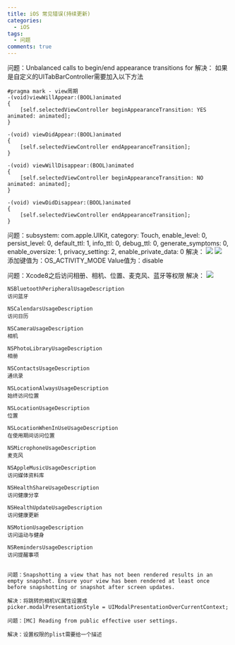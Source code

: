 ```yaml
---
title: iOS 常见错误(持续更新)
categories:
  - iOS
tags:
  - 问题
comments: true
---
```



<!-- more -->
问题：Unbalanced calls to begin/end appearance transitions for
解决：
如果是自定义的UITabBarController需要加入以下方法
```
#pragma mark - view周期
-(void)viewWillAppear:(BOOL)animated
{
    [self.selectedViewController beginAppearanceTransition: YES animated: animated]; 
}

-(void) viewDidAppear:(BOOL)animated
{
    [self.selectedViewController endAppearanceTransition];
}

-(void) viewWillDisappear:(BOOL)animated
{
    [self.selectedViewController beginAppearanceTransition: NO animated: animated];
}

-(void) viewDidDisappear:(BOOL)animated
{
    [self.selectedViewController endAppearanceTransition];
}
```
问题：subsystem: com.apple.UIKit, category: Touch, enable_level: 0, persist_level: 0, default_ttl: 1, info_ttl: 0, debug_ttl: 0, generate_symptoms: 0, enable_oversize: 1, privacy_setting: 2, enable_private_data: 0
解决：
![](http://upload-images.jianshu.io/upload_images/1897259-13b03ad38a2e4b18?imageMogr2/auto-orient/strip%7CimageView2/2/w/1240)
![](http://upload-images.jianshu.io/upload_images/1897259-f16d3b2539284993?imageMogr2/auto-orient/strip%7CimageView2/2/w/1240)
添加键值为：OS_ACTIVITY_MODE
Value值为：disable

问题：Xcode8之后访问相册、相机、位置、麦克风、蓝牙等权限
解决：
![](http://upload-images.jianshu.io/upload_images/1897259-65462d6a67224f74.png?imageMogr2/auto-orient/strip%7CimageView2/2/w/1240)
```
NSBluetoothPeripheralUsageDescription
访问蓝牙

NSCalendarsUsageDescription
访问日历

NSCameraUsageDescription
相机

NSPhotoLibraryUsageDescription
相册

NSContactsUsageDescription
通讯录

NSLocationAlwaysUsageDescription
始终访问位置

NSLocationUsageDescription
位置

NSLocationWhenInUseUsageDescription
在使用期间访问位置

NSMicrophoneUsageDescription
麦克风

NSAppleMusicUsageDescription
访问媒体资料库

NSHealthShareUsageDescription
访问健康分享

NSHealthUpdateUsageDescription
访问健康更新

NSMotionUsageDescription
访问运动与健身

NSRemindersUsageDescription
访问提醒事项


问题：Snapshotting a view that has not been rendered results in an empty snapshot. Ensure your view has been rendered at least once before snapshotting or snapshot after screen updates.

解决：将跳转的相机VC属性设置成
picker.modalPresentationStyle = UIModalPresentationOverCurrentContext;

问题：[MC] Reading from public effective user settings.

解决：设置权限的plist需要给一个描述
```